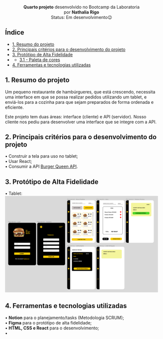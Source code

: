 <div align="center">

  <b>Quarto projeto</b> desenvolvido no Bootcamp da Laboratoria <br>
  por <b>Nathalia Rigo</b><br>
  Status: Em desenvolvimento😉

</div>

## Índice

* [1. Resumo do projeto](#2-resumo-do-projeto)
* [2. Principais critérios para o desenvolvimento do projeto](#4-principais-critérios-para-o-desenvolvimento-do-projeto)
* [3. Protótipo de Alta Fidelidade](#6-protótipo-de-alta-fidelidade)
* - [3.1 - Paleta de cores](#61-paleta-de-cores)
* [4. Ferramentas e tecnologias utilizadas](#7-ferramentas-e-tecnologias-utilizadas)


## 1. Resumo do projeto

Um pequeno restaurante de hambúrgueres, que está crescendo, necessita uma interface em que se possa realizar pedidos utilizando um tablet, e enviá-los para a cozinha para que sejam preparados de forma ordenada e eficiente.

Este projeto tem duas áreas: interface (cliente) e API (servidor). Nosso cliente nos pediu para desenvolver uma interface que se integre com a API.

## 2. Principais critérios para o desenvolvimento do projeto

• Construir a tela para uso no tablet;<br>
• Usar React;<br>
• Consumir a API <a href="https://lab-api-bq.onrender.com/api-docs/">Burger Queen API</a>.<br>

## 3. Protótipo de Alta Fidelidade

• Tablet:
<img src='./src/img/readme_prototipo_alta.png'><br>

<!-- ### 3.1 Paleta de Cores

<img src='./src/img/readme_paletas.png'> -->

## 4. Ferramentas e tecnologias utilizadas

• <b>Notion</b> para o planejamento/tasks (Metodologia SCRUM); <br>
• <b>Figma</b> para o protótipo de alta fidelidade; <br>
• <b>HTML, CSS e React</b> para o desenvolvimento; <br>
• 
